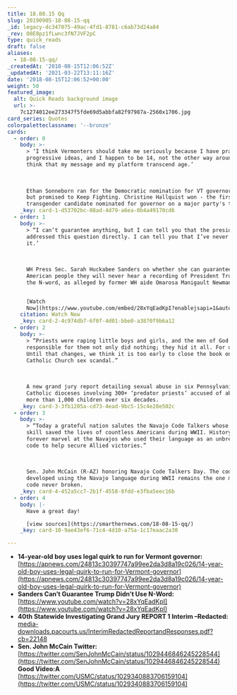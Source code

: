 ```yaml
---
title: 18.08.15 Qq
slug: 20190905-18-08-15-qq
_id: legacy-dc347075-49ac-4fd1-8781-c6ab73d24a84
_rev: O8E8pz1fLwnc3fN7JVF2pC
type: quick_reads
draft: false
aliases:
  - 18-08-15-qq/
_createdAt: '2018-08-15T12:06:52Z'
_updatedAt: '2021-03-22T13:11:16Z'
date: '2018-08-15T12:06:52+00:00'
weight: 50
featured_image:
  alt: Quick Reads background image
  url: >-
    7c1274012ee273347f5fde69d5abbfa82f97987a-2560x1706.jpg
card_series: Quotes
colorpaletteclassname: '--bronze'
cards:
  - order: 0
    body: >-
      > ‘I think Vermonters should take me seriously because I have practical
      progressive ideas, and I happen to be 14, not the other way around. I
      think that my message and my platform transcend age.’  
        
        
        
      Ethan Sonneborn ran for the Democratic nomination for VT governor. He lost
      but promised to Keep Fighting. Christine Hallquist won - the first
      transgender candidate nominated for governor on a major party's ticket.
    _key: card-1-d53702bc-88ad-4d79-a6ea-0b4a49170cd6
  - order: 1
    body: >-
      > “I can’t guarantee anything, but I can tell you that the president
      addressed this question directly. I can tell you that I’ve never heard
      it.’  
        
        
        
      WH Press Sec. Sarah Huckabee Sanders on whether she can guarantee the
      American people they will never hear a recording of President Trump use
      the N-word, as alleged by former WH aide Omarosa Manigault Newman.


      [Watch
      Now](https://www.youtube.com/embed/28xYqEadKpI?enablejsapi=1&autoplay=1&rel=0)
    citation: Watch Now
    _key: card-2-4c974db7-6f0f-4d01-bbe0-a3870f9b6a12
  - order: 2
    body: >-
      > “Priests were raping little boys and girls, and the men of God who were
      responsible for them not only did nothing; they hid it all. For decades….A
      Until that changes, we think it is too early to close the book on the
      Catholic Church sex scandal.”  
        
        
        
      A new grand jury report detailing sexual abuse in six Pennsylvania
      Catholic dioceses involving 300+ ‘predator priests’ accused of abusing
      more than 1,000 children over six decades.
    _key: card-3-3fb1205a-cd73-4ead-9bc5-15c4e28e502c
  - order: 3
    body: >-
      > “Today a grateful nation salutes the Navajo Code Talkers whose bravery &
      skill saved the lives of countless Americans during WWII. History will
      forever marvel at the Navajos who used their language as an unbreakable
      code to help secure Allied victories.”  
        
        
        
      Sen. John McCain (R-AZ) honoring Navajo Code Talkers Day. The code
      developed using the Navajo language during WWII remains the one military
      code never broken.
    _key: card-4-452a5cc7-2b1f-4558-8fdd-e3fba5eec16b
  - order: 4
    body: |-
      Have a great day!

      [view sources](https://smarthernews.com/18-08-15-qq/)
    _key: card-10-9ae43ef6-71c4-4d10-a75a-1c17eaac2a30

---
```

* **14-year-old boy uses legal quirk to run for Vermont governor:**  
[https://apnews.com/24813c30397747a99ee2da3d8a19c026/14-year-old-boy-uses-legal-quirk-to-run-for-Vermont-governor](https://apnews.com/24813c30397747a99ee2da3d8a19c026/14-year-old-boy-uses-legal-quirk-to-run-for-Vermont-governor)
* **Sanders Can’t Guarantee Trump Didn’t Use N-Word:**  
[https://www.youtube.com/watch?v=28xYqEadKpI](https://www.youtube.com/watch?v=28xYqEadKpI)
* **40th Statewide Investigating Grand Jury REPORT 1 Interim –Redacted:**  
[media-downloads.pacourts.us/InterimRedactedReportandResponses.pdf?cb=22148](http://media-downloads.pacourts.us/InterimRedactedReportandResponses.pdf?cb=22148)
* **Sen. John McCain Twitter:**  
[https://twitter.com/SenJohnMcCain/status/1029446846245228544](https://twitter.com/SenJohnMcCain/status/1029446846245228544)  
**Good Video:A** [https://twitter.com/USMC/status/1029340883706159104](https://twitter.com/USMC/status/1029340883706159104)